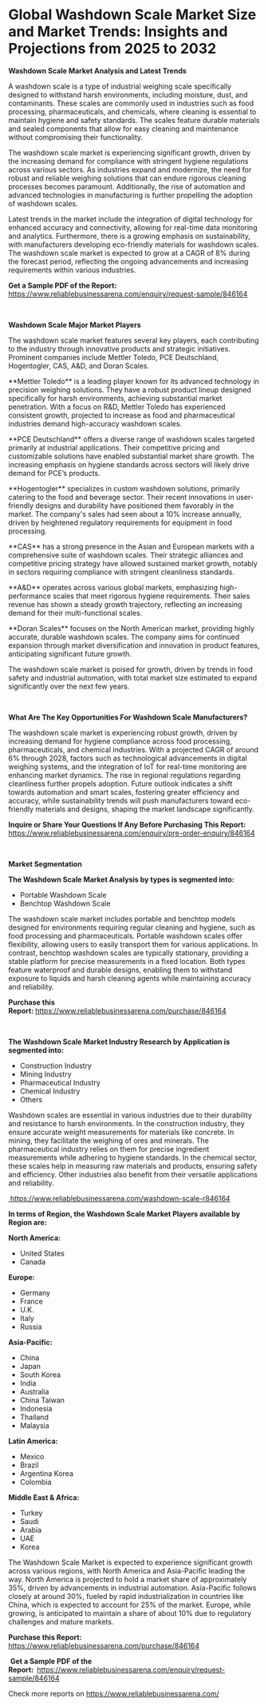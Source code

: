 <p><h1>Global Washdown Scale Market Size and Market Trends: Insights and Projections from 2025 to 2032</h1></p><p><strong>Washdown Scale Market Analysis and Latest Trends</strong></p>
<p><p>A washdown scale is a type of industrial weighing scale specifically designed to withstand harsh environments, including moisture, dust, and contaminants. These scales are commonly used in industries such as food processing, pharmaceuticals, and chemicals, where cleaning is essential to maintain hygiene and safety standards. The scales feature durable materials and sealed components that allow for easy cleaning and maintenance without compromising their functionality.</p><p>The washdown scale market is experiencing significant growth, driven by the increasing demand for compliance with stringent hygiene regulations across various sectors. As industries expand and modernize, the need for robust and reliable weighing solutions that can endure rigorous cleaning processes becomes paramount. Additionally, the rise of automation and advanced technologies in manufacturing is further propelling the adoption of washdown scales.</p><p>Latest trends in the market include the integration of digital technology for enhanced accuracy and connectivity, allowing for real-time data monitoring and analytics. Furthermore, there is a growing emphasis on sustainability, with manufacturers developing eco-friendly materials for washdown scales. The washdown scale market is expected to grow at a CAGR of 8% during the forecast period, reflecting the ongoing advancements and increasing requirements within various industries.</p></p>
<p><strong>Get a Sample PDF of the Report:&nbsp;</strong> <a href="https://www.reliablebusinessarena.com/enquiry/request-sample/846164?utm_campaign=2299&utm_medium=2&utm_source=Github&utm_content=ia&utm_term=20022025&utm_id=washdown-scale">https://www.reliablebusinessarena.com/enquiry/request-sample/846164</a></p>
<p>&nbsp;</p>
<p><strong>Washdown Scale Major Market Players</strong></p>
<p><p>The washdown scale market features several key players, each contributing to the industry through innovative products and strategic initiatives. Prominent companies include Mettler Toledo, PCE Deutschland, Hogentogler, CAS, A&D, and Doran Scales.</p><p>**Mettler Toledo** is a leading player known for its advanced technology in precision weighing solutions. They have a robust product lineup designed specifically for harsh environments, achieving substantial market penetration. With a focus on R&D, Mettler Toledo has experienced consistent growth, projected to increase as food and pharmaceutical industries demand high-accuracy washdown scales.</p><p>**PCE Deutschland** offers a diverse range of washdown scales targeted primarily at industrial applications. Their competitive pricing and customizable solutions have enabled substantial market share growth. The increasing emphasis on hygiene standards across sectors will likely drive demand for PCE’s products.</p><p>**Hogentogler** specializes in custom washdown solutions, primarily catering to the food and beverage sector. Their recent innovations in user-friendly designs and durability have positioned them favorably in the market. The company's sales had seen about a 10% increase annually, driven by heightened regulatory requirements for equipment in food processing.</p><p>**CAS** has a strong presence in the Asian and European markets with a comprehensive suite of washdown scales. Their strategic alliances and competitive pricing strategy have allowed sustained market growth, notably in sectors requiring compliance with stringent cleanliness standards.</p><p>**A&D** operates across various global markets, emphasizing high-performance scales that meet rigorous hygiene requirements. Their sales revenue has shown a steady growth trajectory, reflecting an increasing demand for their multi-functional scales.</p><p>**Doran Scales** focuses on the North American market, providing highly accurate, durable washdown scales. The company aims for continued expansion through market diversification and innovation in product features, anticipating significant future growth.</p><p>The washdown scale market is poised for growth, driven by trends in food safety and industrial automation, with total market size estimated to expand significantly over the next few years.</p></p>
<p>&nbsp;</p>
<p><strong>What Are The Key Opportunities For Washdown Scale Manufacturers?</strong></p>
<p><p>The washdown scale market is experiencing robust growth, driven by increasing demand for hygiene compliance across food processing, pharmaceuticals, and chemical industries. With a projected CAGR of around 6% through 2028, factors such as technological advancements in digital weighing systems, and the integration of IoT for real-time monitoring are enhancing market dynamics. The rise in regional regulations regarding cleanliness further propels adoption. Future outlook indicates a shift towards automation and smart scales, fostering greater efficiency and accuracy, while sustainability trends will push manufacturers toward eco-friendly materials and designs, shaping the market landscape significantly.</p></p>
<p><strong>Inquire or Share Your Questions If Any Before Purchasing This Report:</strong> <a href="https://www.reliablebusinessarena.com/enquiry/pre-order-enquiry/846164?utm_campaign=2299&utm_medium=2&utm_source=Github&utm_content=ia&utm_term=20022025&utm_id=washdown-scale">https://www.reliablebusinessarena.com/enquiry/pre-order-enquiry/846164</a></p>
<p>&nbsp;</p>
<p><strong>Market Segmentation</strong></p>
<p><strong>The Washdown Scale Market Analysis by types is segmented into:</strong></p>
<p><ul><li>Portable Washdown Scale</li><li>Benchtop Washdown Scale</li></ul></p>
<p><p>The washdown scale market includes portable and benchtop models designed for environments requiring regular cleaning and hygiene, such as food processing and pharmaceuticals. Portable washdown scales offer flexibility, allowing users to easily transport them for various applications. In contrast, benchtop washdown scales are typically stationary, providing a stable platform for precise measurements in a fixed location. Both types feature waterproof and durable designs, enabling them to withstand exposure to liquids and harsh cleaning agents while maintaining accuracy and reliability.</p></p>
<p><strong>Purchase this Report:&nbsp;</strong><a href="https://www.reliablebusinessarena.com/purchase/846164?utm_campaign=2299&utm_medium=2&utm_source=Github&utm_content=ia&utm_term=20022025&utm_id=washdown-scale">https://www.reliablebusinessarena.com/purchase/846164</a></p>
<p>&nbsp;</p>
<p><strong>The Washdown Scale Market Industry Research by Application is segmented into:</strong></p>
<p><ul><li>Construction Industry</li><li>Mining Industry</li><li>Pharmaceutical Industry</li><li>Chemical Industry</li><li>Others</li></ul></p>
<p><p>Washdown scales are essential in various industries due to their durability and resistance to harsh environments. In the construction industry, they ensure accurate weight measurements for materials like concrete. In mining, they facilitate the weighing of ores and minerals. The pharmaceutical industry relies on them for precise ingredient measurements while adhering to hygiene standards. In the chemical sector, these scales help in measuring raw materials and products, ensuring safety and efficiency. Other industries also benefit from their versatile applications and reliability.</p></p>
<p><a href="https://www.reliablebusinessarena.com/washdown-scale-r846164?utm_campaign=2299&utm_medium=2&utm_source=Github&utm_content=ia&utm_term=20022025&utm_id=washdown-scale">&nbsp;https://www.reliablebusinessarena.com/washdown-scale-r846164</a></p>
<p><strong>In terms of Region, the Washdown Scale Market Players available by Region are:</strong></p>
<p>
    <p> <strong> North America: </strong>
        <ul>
            <li>United States</li>
            <li>Canada</li>
        </ul>
        </p> 
    <p> <strong> Europe: </strong>
        <ul>
            <li>Germany</li>
            <li>France</li>
            <li>U.K.</li>
            <li>Italy</li>
            <li>Russia</li>
        </ul>
        </p> 
    <p> <strong> Asia-Pacific: </strong>
        <ul>
            <li>China</li>
            <li>Japan</li>
            <li>South Korea</li>
            <li>India</li>
            <li>Australia</li>
            <li>China Taiwan</li>
            <li>Indonesia</li>
            <li>Thailand</li>
            <li>Malaysia</li>
        </ul>
        </p> 
    <p> <strong> Latin America: </strong>
        <ul>
            <li>Mexico</li>
            <li>Brazil</li>
            <li>Argentina Korea</li>
            <li>Colombia</li>
        </ul>
        </p> 
    <p> <strong> Middle East & Africa: </strong>
        <ul>
            <li>Turkey</li>
            <li>Saudi</li>
            <li>Arabia</li>
            <li>UAE</li>
            <li>Korea</li>
        </ul>
    </p>
    </p>
<p><p>The Washdown Scale Market is expected to experience significant growth across various regions, with North America and Asia-Pacific leading the way. North America is projected to hold a market share of approximately 35%, driven by advancements in industrial automation. Asia-Pacific follows closely at around 30%, fueled by rapid industrialization in countries like China, which is expected to account for 25% of the market. Europe, while growing, is anticipated to maintain a share of about 10% due to regulatory challenges and mature markets.</p></p>
<p><strong>Purchase this Report: </strong><a href="https://www.reliablebusinessarena.com/purchase/846164?utm_campaign=2299&utm_medium=2&utm_source=Github&utm_content=ia&utm_term=20022025&utm_id=washdown-scale">https://www.reliablebusinessarena.com/purchase/846164</a></p>
<p>&nbsp;<strong>Get a Sample PDF of the Report:&nbsp;&nbsp;</strong><a href="https://www.reliablebusinessarena.com/enquiry/request-sample/846164?utm_campaign=2299&utm_medium=2&utm_source=Github&utm_content=ia&utm_term=20022025&utm_id=washdown-scale">https://www.reliablebusinessarena.com/enquiry/request-sample/846164</a></p>
<p><strong></strong></p>
<p>Check more reports on <a href="https://www.reliablebusinessarena.com/?utm_campaign=2299&utm_medium=2&utm_source=Github&utm_content=ia&utm_term=20022025&utm_id=washdown-scale">https://www.reliablebusinessarena.com/</a></p>